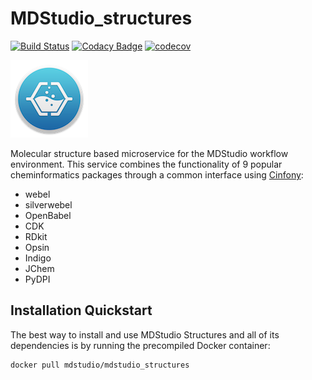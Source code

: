 # MDStudio_structures

[![Build Status](https://travis-ci.org/MD-Studio/MDStudio_structures.svg?branch=master)](https://travis-ci.org/MD-Studio/MDStudio_structures)
[![Codacy Badge](https://api.codacy.com/project/badge/Grade/3c054785c5da46dfaad6dc3443d5653f)](https://www.codacy.com/manual/marcvdijk/MDStudio_structures?utm_source=github.com&amp;utm_medium=referral&amp;utm_content=MD-Studio/MDStudio_structures&amp;utm_campaign=Badge_Grade)
[![codecov](https://codecov.io/gh/MD-Studio/MDStudio_structures/branch/master/graph/badge.svg)](https://codecov.io/gh/MD-Studio/MDStudio_structures)

![Configuration settings](mdstudio-logo.png)

Molecular structure based microservice for the MDStudio workflow environment.
This service combines the functionality of 9 popular cheminformatics packages through a common interface using 
[Cinfony](http://cinfony.github.io):

* webel
* silverwebel
* OpenBabel
* CDK
* RDkit
* Opsin
* Indigo
* JChem
* PyDPI

## Installation Quickstart
The best way to install and use MDStudio Structures and all of its dependencies is by running the precompiled
Docker container:
    
    docker pull mdstudio/mdstudio_structures
